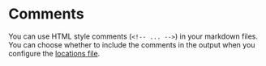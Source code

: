 <!--
# Copyright 2022, 2023 IBM Inc. All rights reserved
# SPDX-License-Identifier: Apache2.0
# Last updated: 2023-11-01
-->

# Comments

You can use HTML style comments (<code>&lt;!-- ... --&gt;</code>) in your markdown files. You can choose whether to include the comments in the output when you configure the [locations file](setup.md). 

